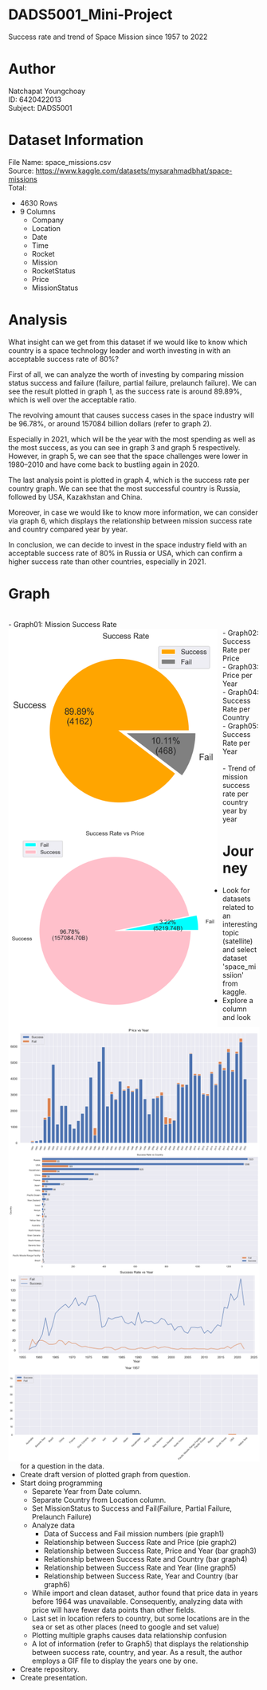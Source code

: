 # DADS5001_Mini-Project
Success rate and trend of Space Mission since 1957 to 2022

# Author
Natchapat Youngchoay <br/>
ID: 6420422013 <br/>
Subject: DADS5001 <br/>

# Dataset Information
File Name: space_missions.csv <br/>
Source: https://www.kaggle.com/datasets/mysarahmadbhat/space-missions <br/>
Total:
- 4630 Rows
- 9 Columns
   - Company
   - Location 
   - Date 
   - Time
   - Rocket
   - Mission
   - RocketStatus
   - Price
   - MissionStatus 

# Analysis
What insight can we get from this dataset if we would like to know which country is a space technology leader and worth investing in with an acceptable success rate of 80%?

First of all, we can analyze the worth of investing by comparing mission status success and failure (failure, partial failure, prelaunch failure).
We can see the result plotted in graph 1, as the success rate is around 89.89%, which is well over the acceptable ratio.

The revolving amount that causes success cases in the space industry will be 96.78%, or around 157084 billion dollars (refer to graph 2).

Especially in 2021, which will be the year with the most spending as well as the most success, as you can see in graph 3 and graph 5 respectively.
However, in graph 5, we can see that the space challenges were lower in 1980–2010 and have come back to bustling again in 2020.

The last analysis point is plotted in graph 4, which is the success rate per country graph. We can see that the most successful country is Russia, followed by USA, Kazakhstan and China.

Moreover, in case we would like to know more information, we can consider via graph 6, which displays the relationship between mission success rate and country compared year by year.

In conclusion, we can decide to invest in the space industry field with an acceptable success rate of 80% in Russia or USA, which can confirm a higher success rate than other countries, especially in 2021.
   
# Graph
</br>
- Graph01: Mission Success Rate
<img src="images/01_SuccessRate.png"
     style="float: left; margin-right: 10px;"
     width="420px" height="400px" />
</br>
- Graph02: Success Rate per Price
<img src="images/02_SuccessRate_Price.png"
     style="float: left; margin-right: 10px;"
     width="420px" height="400px" />
</br>
- Graph03: Price per Year
<img src="images/03_Price_Year.png"
     alt="Markdown Monster icon"
     style="float: left; margin-right: 10px;" />
</br>
- Graph04: Success Rate per Country
<img src="images/04_SuccessRate_Country.png"
     style="float: left; margin-right: 10px;" />
</br>
- Graph05: Success Rate per Year
<img src="images/05_SuccessRate_Year.png"
     style="float: left; margin-right: 10px;" />
</br>
</br>
- Trend of mission success rate per country year by year
<img src="images/06_Year_Country_SuccesRate.gif"
     style="float: left; margin-right: 10px;" />

# Journey
- Look for datasets related to an interesting topic (satellite) and select dataset 'space_missiion' from kaggle.
- Explore a column and look for a question in the data.
- Create draft version of plotted graph from question.
- Start doing programming
   - Separete Year from Date column.
   - Separate Country from Location column.
   - Set MissionStatus to Success and Fail(Failure, Partial Failure, Prelaunch Failure)
   - Analyze data
      - Data of Success and Fail mission numbers (pie graph1)
      - Relationship between Success Rate and Price (pie graph2)
      - Relationship between Success Rate, Price and Year (bar graph3)
      - Relationship between Success Rate and Country (bar graph4)
      - Relationship between Success Rate and Year (line graph5)
      - Relationship between Success Rate, Year and Country (bar graph6)
   - While import and clean dataset, author found that price data in years before 1964 was unavailable. Consequently, analyzing data with price will have fewer data points than other fields.
   - Last set in location refers to country, but some locations are in the sea or set as other places (need to google and set value) 
   - Plotting multiple graphs causes data relationship confusion
   - A lot of information (refer to Graph5) that displays the relationship between success rate, country, and year. As a result, the author employs a GIF file to display the years one by one.
- Create repository.
- Create presentation.
